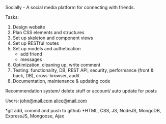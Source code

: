 Socially - A social media platform for connecting with friends.

Tasks:
1. Design website
2. Plan CSS elements and structures
3. Set up skeleton and component views
4. Set up RESTful routes
5. Set up models and authetication
    - add friend
    - messages
6. Optimization, cleaning up, write comment
7. Testing: functionality, DB, REST API, security, performance (front & back, DB), cross-browser, audit
8. Documentation, maintenance & updating code

Recommendation system/ delete stuff or account/ auto update for posts

Users:
john@mail.com
alice@mail.com

*git add, commit and push to github
*HTML, CSS, JS, NodeJS, MongoDB, ExpressJS, Mongoose, Ajax